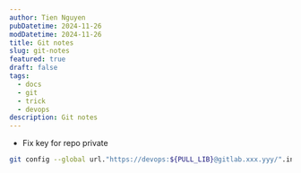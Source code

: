 ```yaml
---
author: Tien Nguyen
pubDatetime: 2024-11-26
modDatetime: 2024-11-26
title: Git notes
slug: git-notes
featured: true
draft: false
tags:
  - docs
  - git
  - trick
  - devops
description: Git notes
---
```


- Fix key for repo private
```bash
git config --global url."https://devops:${PULL_LIB}@gitlab.xxx.yyy/".insteadOf "https://gitlab.xxx.yyy/"
```